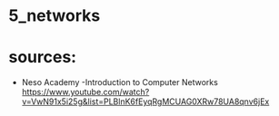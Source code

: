 # 5_networks

# sources:
* Neso Academy -Introduction to Computer Networks
    https://www.youtube.com/watch?v=VwN91x5i25g&list=PLBlnK6fEyqRgMCUAG0XRw78UA8qnv6jEx

        